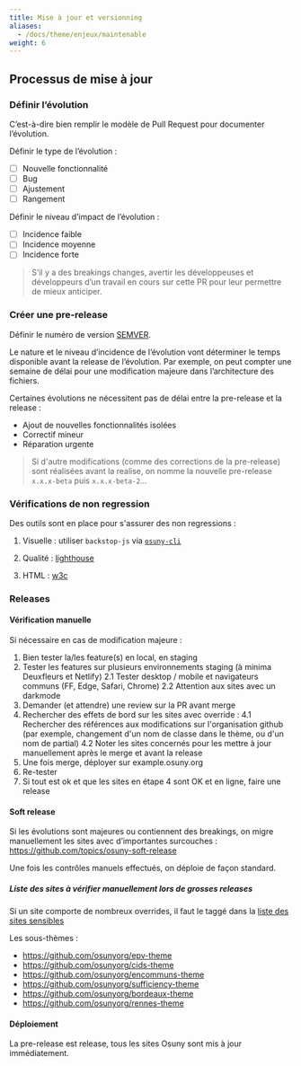 ```yaml
---
title: Mise à jour et versionning
aliases: 
  - /docs/theme/enjeux/maintenable
weight: 6
---
```


## Processus de mise à jour

### Définir l’évolution

C’est-à-dire bien remplir le modèle de Pull Request pour documenter l’évolution.

Définir le type de l’évolution :

- [ ] Nouvelle fonctionnalité
- [ ] Bug
- [ ] Ajustement
- [ ] Rangement

Définir le niveau d’impact de l’évolution : 
- [ ] Incidence faible 
- [ ] Incidence moyenne
- [ ] Incidence forte

> S’il y a des breakings changes, avertir les développeuses et développeurs d’un travail en cours sur cette PR pour leur permettre de mieux anticiper.


### Créer une pre-release

Définir le numéro de version [SEMVER](https://semver.org/lang/fr/).

Le nature et le niveau d’incidence de l’évolution vont déterminer le temps disponible avant la release de l’évolution. Par exemple, on peut compter une semaine de délai pour une modification majeure dans l’architecture des fichiers.

Certaines évolutions ne nécessitent pas de délai entre la pre-release et la release :
- Ajout de nouvelles fonctionnalités isolées
- Correctif mineur
- Réparation urgente

> Si d'autre modifications (comme des corrections de la pre-release) sont réalisées avant la realise, on nomme la nouvelle pre-release `x.x.x-beta` puis `x.x.x-beta-2`...

### Vérifications de non regression

Des outils sont en place pour s'assurer des non regressions :

1. Visuelle : utiliser `backstop-js` via [`osuny-cli`](https://github.com/osunyorg/cli)

2. Qualité : [lighthouse](https://lighthouse.noesya.coop/app/projects)

3. HTML : [w3c](https://w3c.noesya.coop/)


### Releases


#### Vérification manuelle

Si nécessaire en cas de modification majeure : 

1. Bien tester la/les feature(s) en local, en staging
2. Tester les features sur plusieurs environnements staging (à minima Deuxfleurs et Netlify)
  2.1 Tester desktop / mobile et navigateurs communs (FF, Edge, Safari, Chrome)
  2.2 Attention aux sites avec un darkmode
3. Demander (et attendre) une review sur la PR avant merge
4. Rechercher des effets de bord sur les sites avec override :
  4.1 Rechercher des références aux modifications sur l'organisation github (par exemple, changement d'un nom de classe dans le thème, ou d'un nom de partial)
  4.2 Noter les sites concernés pour les mettre à jour manuellement après le merge et avant la release
5. Une fois merge, déployer sur example.osuny.org
6. Re-tester
7. Si tout est ok et que les sites en étape 4 sont OK et en ligne, faire une release

#### Soft release

Si les évolutions sont majeures ou contiennent des breakings, on migre manuellement les sites avec d’importantes surcouches : https://github.com/topics/osuny-soft-release

Une fois les contrôles manuels effectués, on déploie de façon standard.

##### Liste des sites à vérifier manuellement lors de grosses releases

Si un site comporte de nombreux overrides, il faut le taggé dans la [liste des sites sensibles](https://github.com/topics/osuny-soft-release)

Les sous-thèmes :
- https://github.com/osunyorg/epv-theme
- https://github.com/osunyorg/cids-theme
- https://github.com/osunyorg/encommuns-theme
- https://github.com/osunyorg/sufficiency-theme
- https://github.com/osunyorg/bordeaux-theme
- https://github.com/osunyorg/rennes-theme

#### Déploiement

La pre-release est release, tous les sites Osuny sont mis à jour immédiatement.
